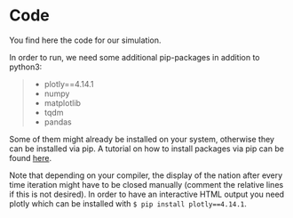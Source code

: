 # Code
You find here the code for our simulation. 

In order to run, we need some additional pip-packages in addition to python3:
> * plotly==4.14.1
> * numpy
> * matplotlib
> * tqdm
> * pandas

Some of them might already be installed on your system, otherwise they can be installed via pip. A tutorial on how to install packages via pip can be found [here](https://packaging.python.org/tutorials/installing-packages/). 

Note that depending on your compiler, the display of the nation after every time iteration might have to be closed manually (comment the relative lines if this is not desired). In order to have an interactive HTML output you need plotly which can be installed with `$ pip install plotly==4.14.1`.
